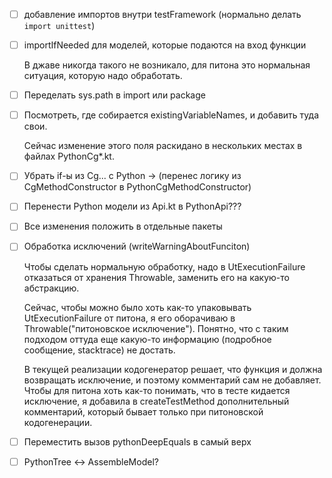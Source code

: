 - [ ] добавление импортов внутри testFramework (нормально делать `import unittest`)
- [ ] importIfNeeded для моделей, которые подаются на вход функции

  В джаве никогда такого не возникало, для питона это нормальная ситуация, которую надо обработать.

- [ ] Переделать sys.path в import или package
- [ ] Посмотреть, где собирается existingVariableNames, и добавить туда свои.

  Сейчас изменение этого поля раскидано в нескольких местах в файлах PythonCg*.kt.

- [ ] Убрать if-ы из Cg... с Python -> (перенес логику из CgMethodConstructor в PythonCgMethodConstructor)
- [ ] Перенести Python модели из Api.kt в PythonApi???
- [ ] Все изменения положить в отдельные пакеты
- [ ] Обработка исключений (writeWarningAboutFunciton)
  
  Чтобы сделать нормальную обработку, надо в UtExecutionFailure отказаться от хранения Throwable, заменить его на какую-то абстракцию.
  
  Сейчас, чтобы можно было хоть как-то упаковывать UtExecutionFailure от питона, я его оборачиваю в Throwable("питоновское исключение"). Понятно, что с таким подходом оттуда еще какую-то информацию (подробное сообщение, stacktrace) не достать.
  
  В текущей реализации кодогенератор решает, что функция и должна возвращать исключение, и поэтому комментарий сам не добавляет. Чтобы для питона хоть как-то понимать, что в тесте кидается исключение, я добавила в createTestMethod дополнительный комментарий, который бывает только при питоновской кодогенерации.
  
- [ ] Переместить вызов pythonDeepEquals в самый верх
- [ ] PythonTree <-> AssembleModel?
